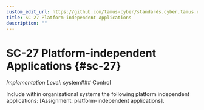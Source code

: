 ```yaml
---
custom_edit_url: https://github.com/tamus-cyber/standards.cyber.tamus.edu/tree/main/static/content/tamus.edu/TAMUS_profile.xml
title: SC-27 Platform-independent Applications
description: ""
---
```


# SC-27 Platform-independent Applications {#sc-27}

_Implementation Level_: system### Control

Include within organizational systems the following platform independent applications: [Assignment: platform-independent applications].

